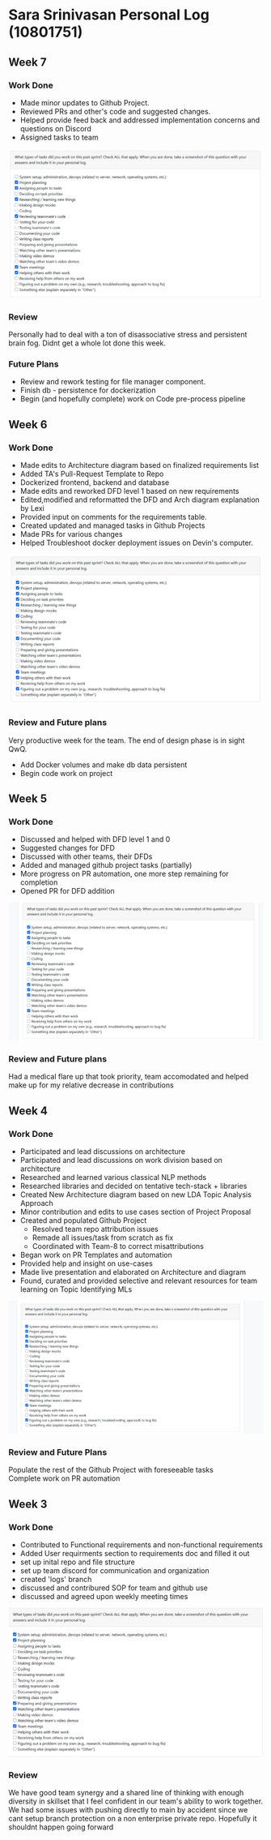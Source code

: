 # Sara Srinivasan Personal Log (10801751)

## Week 7

### Work Done

- Made minor updates to Github Project.
- Reviewed PRs and other's code and suggested changes.
- Helped provide feed back and addressed implementation concerns and questions on Discord
- Assigned tasks to team

![Week 7 Response](imgs/Sara%20Srinivasan%20Week%207.png)

### Review

Personally had to deal with a ton of disassociative stress and persistent brain fog. Didnt get a whole lot done this week.

### Future Plans

- Review and rework testing for file manager component.
- Finish db - persistence for dockerization
- Begin (and hopefully complete) work on Code pre-process pipeline

## Week 6

### Work Done

- Made edits to Architecture diagram based on finalized requirements list
- Added TA's Pull-Request Template to Repo
- Dockerized frontend, backend and database
- Made edits and reworked DFD level 1 based on new requirements
- Edited,modified and reformatted the DFD and Arch diagram explanation by Lexi
- Provided input on comments for the requirements table.
- Created updated and managed tasks in Github Projects
- Made PRs for various changes
- Helped Troubleshoot docker deployment issues on Devin's computer.

![Week 6 Response](imgs/Sara%20Srinivasan%20Week%206.png)

### Review and Future plans

Very productive week for the team. The end of design phase is in sight QwQ.

- Add Docker volumes and make db data persistent
- Begin code work on project

## Week 5

### Work Done

- Discussed and helped with DFD level 1 and 0
- Suggested changes for DFD
- Discussed with other teams, their DFDs
- Added and managed github project tasks (partially)
- More progress on PR automation, one more step remaining for completion
- Opened PR for DFD addition

![Week 5 Question response](imgs/Sara%20week%205%20question%20response.png)

### Review and Future plans

Had a medical flare up that took priority, team accomodated and helped make up for my relative decrease in contributions

## Week 4

### Work Done

- Participated and lead discussions on architecture
- Participated and lead discussions on work division based on architecture
- Researched and learned various classical NLP methods
- Researched libraries and decided on tentative tech-stack + libraries
- Created New Architecture diagram based on new LDA Topic Analysis Approach
- Minor contribution and edits to use cases section of Project Proposal
- Created and populated Github Project
  - Resolved team repo attribution issues
  - Remade all issues/task from scratch as fix
  - Coordinated with Team-8 to correct misattributions
- Began work on PR Templates and automation
- Provided help and insight on use-cases
- Made live presentation and elaborated on Architecture and diagram
- Found, curated and provided selective and relevant resources for team learning on Topic Identifying MLs

![Canvas quiz response](imgs/Sara%20Srinivasan%20Week%204.png)

### Review and Future Plans

Populate the rest of the Github Project with foreseeable tasks  
Complete work on PR automation

## Week 3

### Work Done

- Contributed to Functional requirements and non-functional requirements
- Added User requirments section to requirements doc and filled it out
- set up inital repo and file structure
- set up team discord for communication and organization
- created 'logs' branch
- discussed and contribured SOP for team and github use
- discussed and agreed upon weekly meeting times

![Response to question on team eval](imgs/Sara%20Srinivasan%20Week%203.png)

### Review

We have good team synergy and a shared line of thinking with enough diversity in skillset that I feel confident in our team's ability to work together. We had some issues with pushing directly to main by accident since we cant setup branch protection on a non enterprise private repo. Hopefully it shouldnt happen going forward
